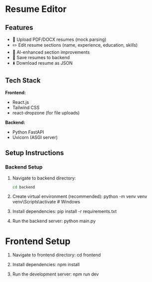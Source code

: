 # Resume Editor

## Features

- 📄 Upload PDF/DOCX resumes (mock parsing)
- ✏️ Edit resume sections (name, experience, education, skills)
- 🧠 AI-enhanced section improvements
- 💾 Save resumes to backend
- ⬇️ Download resume as JSON

## Tech Stack

**Frontend:**
- React.js
- Tailwind CSS
- react-dropzone (for file uploads)

**Backend:**
- Python FastAPI
- Uvicorn (ASGI server)

## Setup Instructions

### Backend Setup

1. Navigate to backend directory:
   ```bash
   cd backend

2. Create virtual environment (recommended):
    python -m venv venv
    venv\Scripts\activate    # Windows

3. Install dependencies:
    pip install -r requirements.txt

4. Run the backend server:
   python main.py


# Frontend Setup
1. Navigate to frontend directory:
    cd frontend

2. Install dependencies:
    npm install

3. Run the development server:
    npm run dev